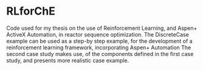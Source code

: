 # RLforChE
Code used for my thesis on the use of Reinforcement Learning, and Aspen+ ActiveX Automation, in reactor sequence optimization.
The DiscreteCase example can be used as a step-by step example, for the development of a reinforcement learning framework, incorporating Aspen+ Automation
The second case study makes use, of the components defined in the first case study, and presents more realistic case example.
